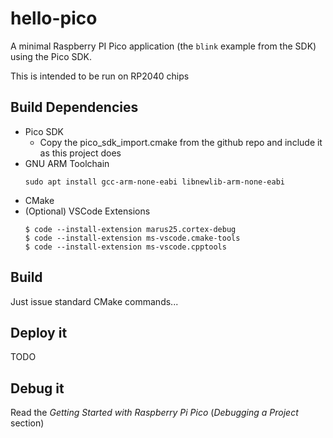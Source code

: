 # hello-pico

A minimal Raspberry PI Pico application (the `blink` example from the SDK) using the Pico SDK.

This is intended to be run on RP2040 chips

## Build Dependencies

- Pico SDK
  - Copy the pico_sdk_import.cmake from the github repo and include it as this project does
- GNU ARM Toolchain
  ```
  sudo apt install gcc-arm-none-eabi libnewlib-arm-none-eabi
  ```
- CMake
- (Optional) VSCode Extensions
  ```
  $ code --install-extension marus25.cortex-debug
  $ code --install-extension ms-vscode.cmake-tools
  $ code --install-extension ms-vscode.cpptools
  ```

## Build

Just issue standard CMake commands...

## Deploy it

TODO

## Debug it

Read the _Getting Started with Raspberry Pi Pico_ (_Debugging a Project_ section)
